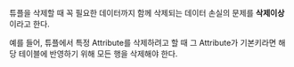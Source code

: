 튜플을 삭제할 때 꼭 필요한 데이터까지 함께 삭제되는 데이터 손실의 문제를 **삭제이상**이라고 한다.

예를 들어, 튜플에서 특정 Attribute를 삭제하려고 할 때 그 Attribute가 기본키라면 해당 테이블에 반영하기 위해 모든 행을 삭제해야 한다.